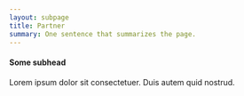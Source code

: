 ```yaml
---
layout: subpage
title: Partner
summary: One sentence that summarizes the page.
---
```


#### Some subhead

Lorem ipsum dolor sit consectetuer. Duis autem quid nostrud.

